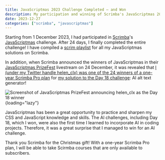 ```yaml
---
title: JavaScriptmas 2023 Challenge Completed — and Won
description: My participation and winning of Scrimba's JavaScriptmas 2023 challenge.
date: 2023-12-27
categories: ["scrimba", "javascriptmas"]
---
```


Starting from 1 December 2023, I had participated in [Scrimba](https://scrimba.com/)'s [JavaScriptmas](https://scrimba.com/learn/javascriptmas) challenge. After 24 days, I finally completed the entire challenge! I have compiled a [scrim playlist](https://scrimba.com/playlist/pdpB3JZfE) for all my JavaScriptmas solutions on Scrimba.

In addition, when Scrimba announced the winners of JavaScriptmas in their [JavaScriptmas PrizeFest](https://www.youtube.com/live/Y0tc4DTS0e8) livestream on 24 December, it was revealed that [I (under my Twitter handle helen\_clx) was one of the 24 winners of a one-year Scrimba Pro plan](https://www.youtube.com/live/Y0tc4DTS0e8?t=2190) for [my solution to the Day 18 challenge](https://scrimba.com/scrim/co79e43dcbacb329c01a1744f?pl=pdpB3JZfE): AI alt text generator!

![Screenshot of JavaScriptmas PrizeFest announcing helen_clx as the Day 18 winner](/assets/images/posts/JavaScriptmas-2023-Challenge-Completed-and-Won/JavaScriptmas-PrizeFest-2023-Day-18-winner.avif){loading="lazy"}

JavaScriptmas has been a great opportunity to practice and sharpen my CSS and JavaScript knowledge and skills. The AI challenges, including Day 18, which I won, were also the first time I learned to incorporate AI in coding projects. Therefore, it was a great surprise that I managed to win for an AI challenge.

Thank you Scrimba for the Christmas gift! With a one-year Scrimba Pro plan, I will be able to take Scirmba courses that are only available to subscribers.
